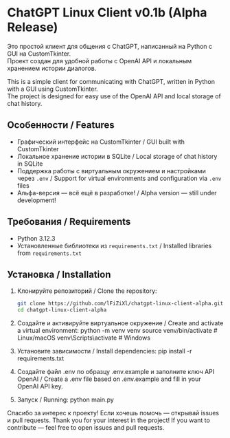 # ChatGPT Linux Client v0.1b (Alpha Release)

Это простой клиент для общения с ChatGPT, написанный на Python с GUI на CustomTkinter.  
Проект создан для удобной работы с OpenAI API и локальным хранением истории диалогов.

This is a simple client for communicating with ChatGPT, written in Python with a GUI using CustomTkinter.  
The project is designed for easy use of the OpenAI API and local storage of chat history.

## Особенности / Features

- Графический интерфейс на CustomTkinter / GUI built with CustomTkinter  
- Локальное хранение истории в SQLite / Local storage of chat history in SQLite  
- Поддержка работы с виртуальным окружением и настройками через `.env` / Support for virtual environments and configuration via `.env` files  
- Альфа-версия — всё ещё в разработке! / Alpha version — still under development!

## Требования / Requirements

- Python 3.12.3  
- Установленные библиотеки из `requirements.txt` / Installed libraries from `requirements.txt`

## Установка / Installation

1. Клонируйте репозиторий / Clone the repository:
      ```bash
      git clone https://github.com/lFiZiXl/chatgpt-linux-client-alpha.git
      cd chatgpt-linux-client-alpha

2. Создайте и активируйте виртуальное окружение / Create and activate a virtual environment:
      python -m venv venv
      source venv/bin/activate  # Linux/macOS
      venv\Scripts\activate     # Windows

3. Установите зависимости / Install dependencies:
      pip install -r requirements.txt

4. Создайте файл .env по образцу .env.example и заполните ключ API OpenAI / Create a .env file based on .env.example and fill in your OpenAI API key.

5. Запуск / Running:
      python main.py

Спасибо за интерес к проекту! Если хочешь помочь — открывай issues и pull requests.
Thank you for your interest in the project! If you want to contribute — feel free to open issues and pull requests.
